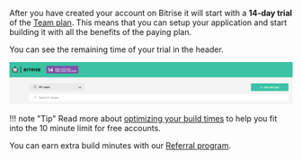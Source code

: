 <p>After you have created your account on Bitrise it will start with a <strong>14-day trial</strong> of
the <a href="https://www.bitrise.io/pricing">Team plan</a>.
This means that you can setup your application and start building it with all the benefits of the paying plan.</p>
<p>You can see the remaining time of your trial in the header.</p>
<p><img src="/img/signing-up/14-day-trial.png" alt="Screenshot"></p>
<p>!!! note &quot;Tip&quot;
Read more about <a href="/tips-and-tricks/optimize-your-build-times/">optimizing your build times</a>
to help you fit into the 10 minute limit for free accounts.</p>
<p>You can earn extra build minutes with our <a href="https://blog.bitrise.io/extra-minutes-on-hobby-plan">Referral program</a>.</p>
